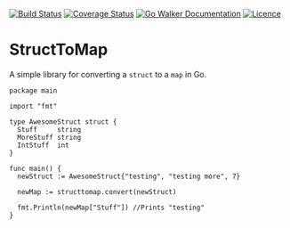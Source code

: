 [![Build Status](https://img.shields.io/travis/Klathmon/StructToMap.svg)](https://travis-ci.org/Klathmon/StructToMap)
[![Coverage Status](https://img.shields.io/coveralls/Klathmon/StructToMap.svg)](https://coveralls.io/r/Klathmon/StructToMap?branch=master)
[![Go Walker Documentation](https://img.shields.io/badge/Go%20Walker-API%20Documentation-yellowgreen.svg)](https://gowalker.org/github.com/Klathmon/StructToMap)
[![Licence](https://img.shields.io/badge/Licence-MIT-brightgreen.svg)](https://www.tldrlegal.com/l/mit)
# StructToMap


A simple library for converting a `struct` to a `map` in Go.

    package main

    import "fmt"

    type AwesomeStruct struct {
      Stuff     string
      MoreStuff string
      IntStuff  int
    }

    func main() {
      newStruct := AwesomeStruct{"testing", "testing more", 7}

      newMap := structtomap.convert(newStruct)

      fmt.Println(newMap["Stuff"]) //Prints "testing"
    }
